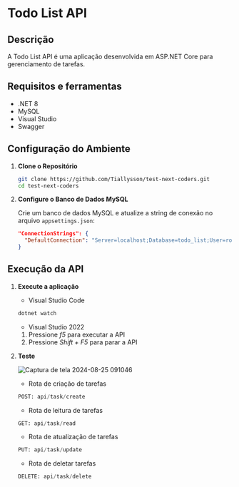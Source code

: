 # Todo List API

## Descrição

A Todo List API é uma aplicação desenvolvida em ASP.NET Core para gerenciamento de tarefas.
## Requisitos e ferramentas

- .NET 8
- MySQL
- Visual Studio
- Swagger

## Configuração do Ambiente

1. **Clone o Repositório**

   ```bash
   git clone https://github.com/Tiallysson/test-next-coders.git
   cd test-next-coders

2. **Configure o Banco de Dados MySQL**

    Crie um banco de dados MySQL e atualize a string de conexão no arquivo `appsettings.json`:

    ```json
    "ConnectionStrings": {
      "DefaultConnection": "Server=localhost;Database=todo_list;User=root;Password=sua-senha;"
    }

## Execução da API

1. **Execute a aplicação**
   - Visual Studio Code
   ```powershell
   dotnet watch
   ```

   - Visual Studio 2022
   1. Pressione *f5* para executar a API
   2. Pressione *Shift + F5* para parar a API

2. **Teste**
   
   ![Captura de tela 2024-08-25 091046](https://github.com/user-attachments/assets/194d3508-2444-44c2-a5dd-b44efa8014aa)

    - Rota de criação de tarefas
    ```python
    POST: api/task/create
    ```

    - Rota de leitura de tarefas
    ```python
    GET: api/task/read
    ```

     - Rota de atualização de tarefas
    ```python
    PUT: api/task/update
    ```

     - Rota de deletar tarefas
    ```python
    DELETE: api/task/delete
    ```
   
